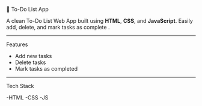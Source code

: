  📝 To-Do List App

A clean To-Do List Web App built using **HTML**, **CSS**, and **JavaScript**. Easily add, delete, and mark tasks as complete .

---

  Features

-  Add new tasks
-  Delete tasks
-  Mark tasks as completed


---

 Tech Stack

-HTML
-CSS
-JS


